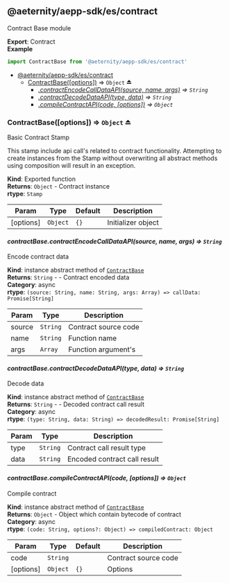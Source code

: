 <a id="module_@aeternity/aepp-sdk/es/contract"></a>

## @aeternity/aepp-sdk/es/contract
Contract Base module

**Export**: Contract  
**Example**  
```js
import ContractBase from '@aeternity/aepp-sdk/es/contract'
```

* [@aeternity/aepp-sdk/es/contract](#module_@aeternity/aepp-sdk/es/contract)
    * [ContractBase([options])](#exp_module_@aeternity/aepp-sdk/es/contract--ContractBase) ⇒ `Object` ⏏
        * *[.contractEncodeCallDataAPI(source, name, args)](#module_@aeternity/aepp-sdk/es/contract--ContractBase+contractEncodeCallDataAPI) ⇒ `String`*
        * *[.contractDecodeDataAPI(type, data)](#module_@aeternity/aepp-sdk/es/contract--ContractBase+contractDecodeDataAPI) ⇒ `String`*
        * *[.compileContractAPI(code, [options])](#module_@aeternity/aepp-sdk/es/contract--ContractBase+compileContractAPI) ⇒ `Object`*

<a id="exp_module_@aeternity/aepp-sdk/es/contract--ContractBase"></a>

### ContractBase([options]) ⇒ `Object` ⏏
Basic Contract Stamp

This stamp include api call's related to contract functionality.
Attempting to create instances from the Stamp without overwriting all
abstract methods using composition will result in an exception.

**Kind**: Exported function  
**Returns**: `Object` - Contract instance  
**rtype**: `Stamp`

| Param | Type | Default | Description |
| --- | --- | --- | --- |
| [options] | `Object` | <code>{}</code> | Initializer object |

<a id="module_@aeternity/aepp-sdk/es/contract--ContractBase+contractEncodeCallDataAPI"></a>

#### *contractBase.contractEncodeCallDataAPI(source, name, args) ⇒ `String`*
Encode contract data

**Kind**: instance abstract method of [`ContractBase`](#exp_module_@aeternity/aepp-sdk/es/contract--ContractBase)  
**Returns**: `String` - - Contract encoded data  
**Category**: async  
**rtype**: `(source: String, name: String, args: Array) => callData: Promise[String]`

| Param | Type | Description |
| --- | --- | --- |
| source | `String` | Contract source code |
| name | `String` | Function name |
| args | `Array` | Function argument's |

<a id="module_@aeternity/aepp-sdk/es/contract--ContractBase+contractDecodeDataAPI"></a>

#### *contractBase.contractDecodeDataAPI(type, data) ⇒ `String`*
Decode data

**Kind**: instance abstract method of [`ContractBase`](#exp_module_@aeternity/aepp-sdk/es/contract--ContractBase)  
**Returns**: `String` - - Decoded contract call result  
**Category**: async  
**rtype**: `(type: String, data: String) => decodedResult: Promise[String]`

| Param | Type | Description |
| --- | --- | --- |
| type | `String` | Contract call result type |
| data | `String` | Encoded contract call result |

<a id="module_@aeternity/aepp-sdk/es/contract--ContractBase+compileContractAPI"></a>

#### *contractBase.compileContractAPI(code, [options]) ⇒ `Object`*
Compile contract

**Kind**: instance abstract method of [`ContractBase`](#exp_module_@aeternity/aepp-sdk/es/contract--ContractBase)  
**Returns**: `Object` - Object which contain bytecode of contract  
**Category**: async  
**rtype**: `(code: String, options?: Object) => compiledContract: Object`

| Param | Type | Default | Description |
| --- | --- | --- | --- |
| code | `String` |  | Contract source code |
| [options] | `Object` | <code>{}</code> | Options |

